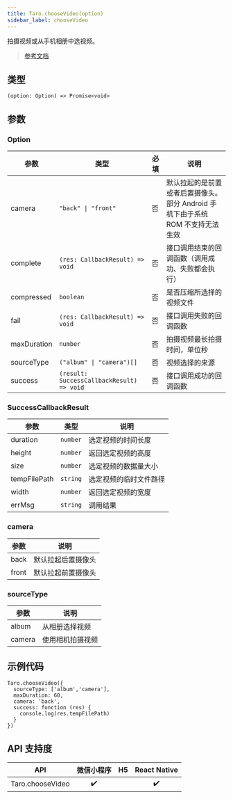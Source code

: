 ```yaml
---
title: Taro.chooseVideo(option)
sidebar_label: chooseVideo
---
```


拍摄视频或从手机相册中选视频。

> [参考文档](https://developers.weixin.qq.com/miniprogram/dev/api/media/video/wx.chooseVideo.html)

## 类型

```tsx
(option: Option) => Promise<void>
```

## 参数

### Option

<table>
  <thead>
    <tr>
      <th>参数</th>
      <th>类型</th>
      <th style={{ textAlign: "center"}}>必填</th>
      <th>说明</th>
    </tr>
  </thead>
  <tbody>
    <tr>
      <td>camera</td>
      <td><code>&quot;back&quot; | &quot;front&quot;</code></td>
      <td style={{ textAlign: "center"}}>否</td>
      <td>默认拉起的是前置或者后置摄像头。部分 Android 手机下由于系统 ROM 不支持无法生效</td>
    </tr>
    <tr>
      <td>complete</td>
      <td><code>(res: CallbackResult) =&gt; void</code></td>
      <td style={{ textAlign: "center"}}>否</td>
      <td>接口调用结束的回调函数（调用成功、失败都会执行）</td>
    </tr>
    <tr>
      <td>compressed</td>
      <td><code>boolean</code></td>
      <td style={{ textAlign: "center"}}>否</td>
      <td>是否压缩所选择的视频文件</td>
    </tr>
    <tr>
      <td>fail</td>
      <td><code>(res: CallbackResult) =&gt; void</code></td>
      <td style={{ textAlign: "center"}}>否</td>
      <td>接口调用失败的回调函数</td>
    </tr>
    <tr>
      <td>maxDuration</td>
      <td><code>number</code></td>
      <td style={{ textAlign: "center"}}>否</td>
      <td>拍摄视频最长拍摄时间，单位秒</td>
    </tr>
    <tr>
      <td>sourceType</td>
      <td><code>(&quot;album&quot; | &quot;camera&quot;)[]</code></td>
      <td style={{ textAlign: "center"}}>否</td>
      <td>视频选择的来源</td>
    </tr>
    <tr>
      <td>success</td>
      <td><code>(result: SuccessCallbackResult) =&gt; void</code></td>
      <td style={{ textAlign: "center"}}>否</td>
      <td>接口调用成功的回调函数</td>
    </tr>
  </tbody>
</table>

### SuccessCallbackResult

<table>
  <thead>
    <tr>
      <th>参数</th>
      <th>类型</th>
      <th>说明</th>
    </tr>
  </thead>
  <tbody>
    <tr>
      <td>duration</td>
      <td><code>number</code></td>
      <td>选定视频的时间长度</td>
    </tr>
    <tr>
      <td>height</td>
      <td><code>number</code></td>
      <td>返回选定视频的高度</td>
    </tr>
    <tr>
      <td>size</td>
      <td><code>number</code></td>
      <td>选定视频的数据量大小</td>
    </tr>
    <tr>
      <td>tempFilePath</td>
      <td><code>string</code></td>
      <td>选定视频的临时文件路径</td>
    </tr>
    <tr>
      <td>width</td>
      <td><code>number</code></td>
      <td>返回选定视频的宽度</td>
    </tr>
    <tr>
      <td>errMsg</td>
      <td><code>string</code></td>
      <td>调用结果</td>
    </tr>
  </tbody>
</table>

### camera

<table>
  <thead>
    <tr>
      <th>参数</th>
      <th>说明</th>
    </tr>
  </thead>
  <tbody>
    <tr>
      <td>back</td>
      <td>默认拉起后置摄像头</td>
    </tr>
    <tr>
      <td>front</td>
      <td>默认拉起前置摄像头</td>
    </tr>
  </tbody>
</table>

### sourceType

<table>
  <thead>
    <tr>
      <th>参数</th>
      <th>说明</th>
    </tr>
  </thead>
  <tbody>
    <tr>
      <td>album</td>
      <td>从相册选择视频</td>
    </tr>
    <tr>
      <td>camera</td>
      <td>使用相机拍摄视频</td>
    </tr>
  </tbody>
</table>

## 示例代码

```tsx
Taro.chooseVideo({
  sourceType: ['album','camera'],
  maxDuration: 60,
  camera: 'back',
  success: function (res) {
    console.log(res.tempFilePath)
  }
})
```

## API 支持度

|       API        | 微信小程序 | H5 | React Native |
|:----------------:|:-----:|:--:|:------------:|
| Taro.chooseVideo |  ✔️   |    |      ✔️      |

